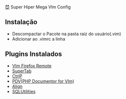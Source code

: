 [:smiling_imp:](https://github.com/rafaelnery "Me")
Super Hiper Mega VIm Config


Instalação
---
- Descompactar o Pacote na pasta raiz do usuário(.vim)
- Adicionar ao .vimrc a linha 

Plugins Instalados
----
 - [VIm Firefox Remote](https://github.com/rafaelnery/vim-firefoxremote "Let's Go")
 - [SuperTab](https://github.com/vim-scripts/SuperTab "Go!")
 - [CtrlP](https://github.com/kien/ctrlp.vim "Vai!")
 - [PDV(PHP Documentor for VIm)](https://github.com/vim-scripts/PDV--phpDocumentor-for-Vim "Go To GitHub Project")
 - [Align](https://github.com/vim-scripts/Align )
 - [SQLUtilities](https://github.com/vim-scripts/SQLUtilities)

